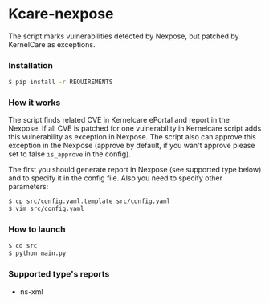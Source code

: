 # Kcare-nexpose
The script marks vulnerabilities detected by Nexpose, but patched by KernelCare as exceptions.

### Installation

```sh
$ pip install -r REQUIREMENTS
```

### How it works
The script finds related CVE in Kernelcare ePortal and report in the Nexpose.
If all CVE is patched for one vulnerability in Kernelcare script adds this vulnerability as 
 exception in Nexpose. The script also can approve this exception in the Nexpose 
(approve by default, if you wan't approve please set to false `is_approve` in the config).
 
The first you should generate report in Nexpose (see supported type below) and to specify it
in the config file.
Also you need to specify other parameters:
```sh
$ cp src/config.yaml.template src/config.yaml
$ vim src/config.yaml
```


### How to launch

```sh
$ cd src
$ python main.py
```

### Supported type's reports

 - ns-xml